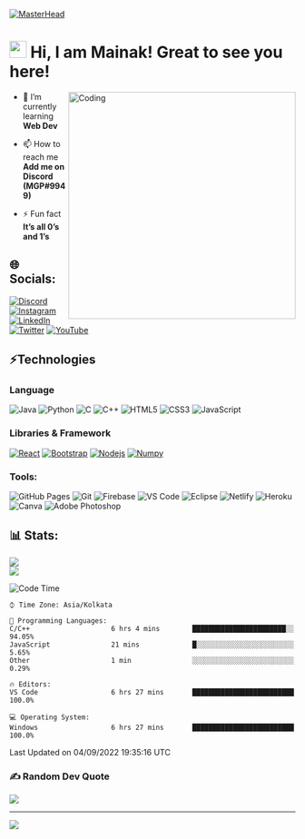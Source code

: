 [![MasterHead](https://cdn.discordapp.com/attachments/748488727445110796/1016091465287483412/Pink_Illustration_Hello_World_Programmer_LinkedIn_Article_Cover_Image_1.png)](https://discordapp.com/users/737995879956611183)
# <img src="https://emoji.discadia.com/emojis/aed5c690-651e-410f-a78d-908c51852f21.gif" width="30px" height="30px"> Hi, I am Mainak! Great to see you here! 
<img align="right" alt="Coding" width="400" src="[https://i.pinimg.com/originals/e4/26/70/e426702edf874b181aced1e2fa5c6cde.gif](https://cdn.discordapp.com/attachments/748488727445110796/1016098207471771699/Untitled_design.gif)">

- 🌱 I’m currently learning **Web Dev**

- 📫 How to reach me **Add me on Discord (MGP#9949)**

- ⚡ Fun fact **It’s all 0’s and 1’s**




## 🌐 Socials:
[![Discord](https://img.shields.io/badge/Discord-%237289DA.svg?logo=discord&logoColor=white)](htttps://discord.gg/737995879956611183) [![Instagram](https://img.shields.io/badge/Instagram-%23E4405F.svg?logo=Instagram&logoColor=white)](https://instagram.com/the_mega_leap) [![LinkedIn](https://img.shields.io/badge/LinkedIn-%230077B5.svg?logo=linkedin&logoColor=white)](https://linkedin.com/in/themainakbiswas) [![Twitter](https://img.shields.io/badge/Twitter-%231DA1F2.svg?logo=Twitter&logoColor=white)](https://twitter.com/the_mega_leap) [![YouTube](https://img.shields.io/badge/YouTube-%23FF0000.svg?logo=YouTube&logoColor=white)](https://youtube.com/c/UC-MzKohr4Rj-XFfakgyDWaA) 

## ⚡Technologies

### Language

![Java](https://img.shields.io/badge/-java-E34A86?style=flat-square&logo=java)
![Python](https://img.shields.io/badge/-Python-black?style=flat-square&logo=Python)
![C](https://img.shields.io/badge/-C-00599C?style=flat-square&logo=c)
![C++](https://img.shields.io/badge/-C++-00599C?style=flat-square&logo=cplusplus)
![HTML5](https://img.shields.io/badge/-HTML5-E34F26?style=flat-square&logo=html5&logoColor=white)
![CSS3](https://img.shields.io/badge/-CSS3-1572B6?style=flat-square&logo=css3)
![JavaScript](https://img.shields.io/badge/-JavaScript-black?style=flat-square&logo=javascript)

### Libraries & Framework

[![React](https://img.shields.io/badge/-React-black?style=flat-square&logo=react)](https://reactjs.org/)
[![Bootstrap](https://img.shields.io/badge/-Bootstrap-563D7C?style=flat-square&logo=bootstrap)](https://getbootstrap.com/)
[![Nodejs](https://img.shields.io/badge/-Nodejs-black?style=flat-square&logo=Node.js)](https://nodejs.org/)<!-- ![MongoDB](https://img.shields.io/badge/MongoDB-%234ea94b.svg?logo=mongodb&logoColor=white) -->
[![Numpy](https://img.shields.io/badge/Numpy%20-%23013243.svg?logo=numpy&style=flat-square&logoColor=white)](https://numpy.org/)

### Tools:

![GitHub Pages](https://img.shields.io/badge/GitHub%20Pages-%23327FC7.svg?logo=github&style=flat-square&logoColor=white)
![Git](https://img.shields.io/badge/-Git-black?style=flat-square&logo=git)
![Firebase](https://img.shields.io/badge/firebase-%23039BE5.svg?style=flat-square&logo=firebase)
![VS Code](https://img.shields.io/badge/-VS%20Code-007ACC?style=flat-square&logo=visual-studio-code)
![Eclipse](https://img.shields.io/badge/Eclipse-2C2255?style=flat-square&logo=eclipse&logoColor=white)
![Netlify](https://img.shields.io/badge/-Netlify-%2300C7B7?style=flat-square&logo=netlify&logoColor=ffffff)
![Heroku](https://img.shields.io/badge/Heroku%20-%23430098.svg?style=flat-square&logo=heroku&logoColor=white)
![Canva](https://img.shields.io/badge/Canva-%2300C4CC.svg?style=flat-square&logo=Canva&logoColor=white) 
![Adobe Photoshop](https://img.shields.io/badge/adobephotoshop-%2331A8FF.svg?style=flat-square&logo=adobephotoshop&logoColor=white)
<!-- ![DigitalOcean](https://img.shields.io/badge/-Digital%20Ocean-darkblue?style=flat-square&logo=digitalocean) -->

<!-- ![Amazon AWS](https://img.shields.io/badge/Amazon%20AWS-232F3E?style=flat-square&logo=amazon-aws)
![Firebase](https://img.shields.io/badge/firebase-%23039BE5.svg?style=flat&logo=firebase)
![Microsoft Azure](https://img.shields.io/badge/Microsoft%20Azure-232F7E?style=flat-square&logo=microsoft-azure)
![Google Cloud](https://img.shields.io/badge/Google%20Cloud-black?style=flat-square&logo=google-cloud)
![Docker](https://img.shields.io/badge/-Docker-black?style=flat-square&logo=docker) -->
<!-- ![Postman](https://img.shields.io/badge/Postman-FF6C37?logo=postman&logoColor=white) -->

## 📊 Stats:
![](https://github-readme-stats.vercel.app/api?username=mainak354&theme=tokyonight&hide_border=true&include_all_commits=false&count_private=false)<br/>
![](https://github-readme-streak-stats.herokuapp.com/?user=mainak354&theme=tokyonight&hide_border=true)<br/>

<!--START_SECTION:waka-->
![Code Time](http://img.shields.io/badge/Code%20Time-263%20hrs%2056%20mins-blue)
```text
⌚︎ Time Zone: Asia/Kolkata

💬 Programming Languages: 
C/C++                    6 hrs 4 mins        ███████████████████████░░   94.05% 
JavaScript               21 mins             █░░░░░░░░░░░░░░░░░░░░░░░░   5.65% 
Other                    1 min               ░░░░░░░░░░░░░░░░░░░░░░░░░   0.29%

🔥 Editors: 
VS Code                  6 hrs 27 mins       █████████████████████████   100.0%

💻 Operating System: 
Windows                  6 hrs 27 mins       █████████████████████████   100.0%

```


 Last Updated on 04/09/2022 19:35:16 UTC
<!--END_SECTION:waka-->


### ✍️ Random Dev Quote
![](https://quotes-github-readme.vercel.app/api?type=horizontal&theme=tokyonight)
 
---
[![](https://visitcount.itsvg.in/api?id=mainak354&icon=5&color=0)](https://visitcount.itsvg.in)
